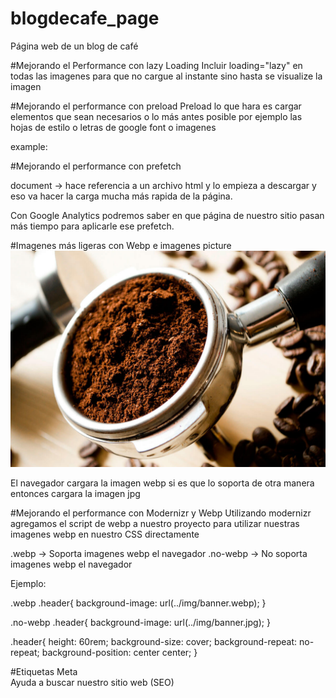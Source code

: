 # blogdecafe_page
Página web de un blog de café

#Mejorando el Performance con lazy Loading
Incluir loading="lazy" en todas las imagenes para que no cargue al instante
sino hasta se visualize la imagen

#Mejorando el performance con preload
Preload lo que hara es cargar elementos que sean necesarios o lo más antes posible
por ejemplo las hojas de estilo o letras de google font o imagenes

example:

<link rel="preload" href="css/normalize.css" as="style">
<link rel="stylesheet" href="css/normalize.css">

<link rel="preload" href="https://fonts.googleapis.com/css2?family=Open+Sans&family=PT+Sans:wght@400;700&display=swap" as="font" crossorigin="crossorigin">
<link rel="preconnect" href="https://fonts.googleapis.com">
<link rel="preconnect" href="https://fonts.gstatic.com" crossorigin>
<link href="https://fonts.googleapis.com/css2?family=Open+Sans&family=PT+Sans:wght@400;700&display=swap" rel="stylesheet">
    
<link rel="preload" href="img/blog1.jpg" as="image">

#Mejorando el performance con prefetch
<link rel="prefetch" href="contacto.html" as="document">

document -> hace referencia a un archivo html y lo empieza a descargar y eso va hacer la carga mucha más rapida de la página.

Con Google Analytics podremos saber en que página de nuestro sitio pasan más tiempo para aplicarle ese prefetch.

#Imagenes más ligeras con Webp e imagenes picture
<picture>
    <source loading="lazy" srcset="img/blog1.webp" type="image/webp">
    <img loading="lazy" src="img/blog1.jpg" alt="Imagen Blog">
</picture>

El navegador cargara la imagen webp si es que lo soporta de otra manera entonces cargara la imagen jpg

#Mejorando el performance con Modernizr y Webp
Utilizando modernizr agregamos el script de webp a nuestro proyecto para utilizar nuestras imagenes webp en nuestro CSS directamente

.webp -> Soporta imagenes webp el navegador
.no-webp -> No soporta imagenes webp el navegador

Ejemplo:

.webp .header{
    background-image: url(../img/banner.webp);
}

.no-webp .header{
    background-image: url(../img/banner.jpg);
}

.header{
    height: 60rem;
    background-size: cover;
    background-repeat: no-repeat;
    background-position: center center;
}

#Etiquetas Meta
<meta name="description" content="Página web de blog de café">  
Ayuda a buscar nuestro sitio web (SEO)


